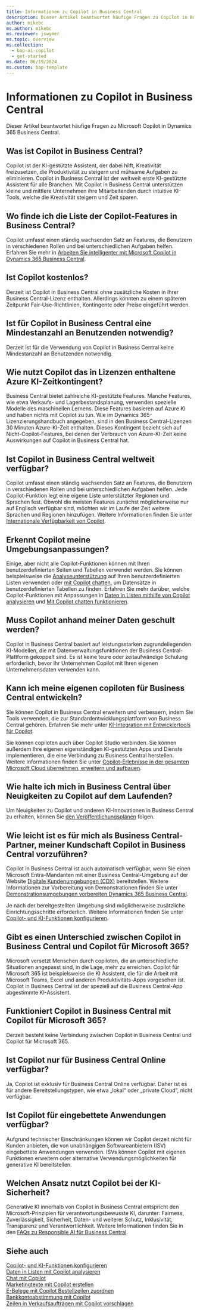 ```yaml
---
title: Informationen zu Copilot in Business Central
description: Dieser Artikel beantwortet häufige Fragen zu Copilot in Business Central.
author: mikebc
ms.author: mikebc
ms.reviewer: jswymer
ms.topic: overview
ms.collection:
  - bap-ai-copilot
  - get-started
ms.date: 06/19/2024
ms.custom: bap-template
---
```


# <a name="about-copilot-in-business-central"></a>Informationen zu Copilot in Business Central

Dieser Artikel beantwortet häufige Fragen zu Microsoft Copilot in Dynamics 365 Business Central.

## <a name="what-is-copilot-in-business-central"></a>Was ist Copilot in Business Central?

Copilot ist der KI-gestützte Assistent, der dabei hilft, Kreativität freizusetzen, die Produktivität zu steigern und mühsame Aufgaben zu eliminieren. Copilot in Business Central ist der weltweit erste KI-gestützte Assistent für alle Branchen. Mit Copilot in Business Central unterstützen kleine und mittlere Unternehmen ihre Mitarbeitenden durch intuitive KI-Tools, welche die Kreativität steigern und Zeit sparen.

## <a name="where-can-i-find-the-list-of-copilot-features-in-business-central"></a>Wo finde ich die Liste der Copilot-Features in Business Central?

Copilot umfasst einen ständig wachsenden Satz an Features, die Benutzern in verschiedenen Rollen und bei unterschiedlichen Aufgaben helfen. Erfahren Sie mehr in [Arbeiten Sie intelligenter mit Microsoft Copilot in Dynamics 365 Business Central](https://aka.ms/BCAI).

## <a name="is-copilot-free"></a>Ist Copilot kostenlos?

Derzeit ist Copilot in Business Central ohne zusätzliche Kosten in Ihrer Business Central-Lizenz enthalten. Allerdings könnten zu einem späteren Zeitpunkt Fair-Use-Richtlinien, Kontingente oder Preise eingeführt werden.

## <a name="does-copilot-in-business-central-require-a-minimum-number-of-users"></a>Ist für Copilot in Business Central eine Mindestanzahl an Benutzenden notwendig?

Derzeit ist für die Verwendung von Copilot in Business Central keine Mindestanzahl an Benutzenden notwendig.

## <a name="how-does-copilot-use-the-azure-ai-time-quota-that-is-included-with-licenses"></a>Wie nutzt Copilot das in Lizenzen enthaltene Azure KI-Zeitkontingent?

Business Central bietet zahlreiche KI-gestützte Features. Manche Features, wie etwa Verkaufs- und Lagerbestandsplanung, verwenden spezielle Modelle des maschinellen Lernens. Diese Features basieren auf Azure KI und haben nichts mit Copilot zu tun. Wie im Dynamics 365-Lizenzierungshandbuch angegeben, sind in den Business Central-Lizenzen 30 Minuten Azure-KI-Zeit enthalten. Dieses Kontingent bezieht sich auf Nicht-Copilot-Features, bei denen der Verbrauch von Azure-KI-Zeit keine Auswirkungen auf Copilot in Business Central hat.

## <a name="is-copilot-in-business-central-available-worldwide"></a>Ist Copilot in Business Central weltweit verfügbar?

Copilot umfasst einen ständig wachsenden Satz an Features, die Benutzern in verschiedenen Rollen und bei unterschiedlichen Aufgaben helfen. Jede Copilot-Funktion legt eine eigene Liste unterstützter Regionen und Sprachen fest. Obwohl die meisten Features zunächst möglicherweise nur auf Englisch verfügbar sind, möchten wir im Laufe der Zeit weitere Sprachen und Regionen hinzufügen. Weitere Informationen finden Sie unter [Internationale Verfügbarkeit von Copilot](https://aka.ms/bapcopilot-intl-report-external).

## <a name="is-copilot-aware-of-my-environment-customizations"></a>Erkennt Copilot meine Umgebungsanpassungen?

Einige, aber nicht alle Copilot-Funktionen können mit Ihren benutzerdefinierten Seiten und Tabellen verwendet werden. Sie können beispielsweise die [Analyseunterstützung](analysis-assist.md) auf Ihren benutzerdefinierten Listen verwenden oder [mit Copilot chatten](chat-with-copilot.md), um Datensätze in benutzerdefinierten Tabellen zu finden. Erfahren Sie mehr darüber, welche Copilot-Funktionen mit Anpassungen in  [Daten in Listen mithilfe von Copilot analysieren](analysis-assist.md)  und  [Mit Copilot chatten funktionieren](chat-with-copilot.md).

## <a name="does-copilot-have-to-be-trained-on-my-data"></a>Muss Copilot anhand meiner Daten geschult werden?

Copilot in Business Central basiert auf leistungsstarken zugrundeliegenden KI-Modellen, die mit Datenverwaltungsfunktionen der Business Central-Plattform gekoppelt sind. Es ist keine teure oder zeitaufwändige Schulung erforderlich, bevor Ihr Unternehmen Copilot mit Ihren eigenen Unternehmensdaten verwenden kann.

## <a name="can-i-develop-my-own-copilots-for-business-central"></a>Kann ich meine eigenen copiloten für Business Central entwickeln?

Sie können Copilot in Business Central erweitern und verbessern, indem Sie Tools verwenden, die zur Standardentwicklungsplattform von Business Central gehören. Erfahren Sie mehr unter  [KI-Integration mit Entwicklertools für Copilot](/dynamics365/business-central/dev-itpro/developer/ai-integration-landing-page).

Sie können copiloten auch über Copilot Studio verbinden. Sie können außerdem Ihre eigenen eigenständigen KI-gestützten Apps und Dienste implementieren, die eine Verbindung zu Business Central herstellen. Weitere Informationen finden Sie unter  [Copilot-Erlebnisse in der gesamten Microsoft Cloud übernehmen, erweitern und aufbauen](/microsoft-cloud/dev/copilot/overview).

## <a name="how-do-i-stay-up-with-the-latest-news-about-copilot-in-business-central"></a>Wie halte ich mich in Business Central über Neuigkeiten zu Copilot auf dem Laufenden?

Um Neuigkeiten zu Copilot und anderen KI-Innovationen in Business Central zu erhalten, können Sie [den Veröffentlichungsplänen](https://aka.ms/BCReleasePlan) folgen.

## <a name="as-a-business-central-partner-how-easily-can-i-demonstrate-copilot-in-business-central-to-my-customers"></a>Wie leicht ist es für mich als Business Central-Partner, meiner Kundschaft Copilot in Business Central vorzuführen?

Copilot in Business Central ist auch automatisch verfügbar, wenn Sie einen Microsoft Entra-Mandanten mit einer Business Central-Umgebung auf der Website [Digitale Kundenumgebungen (CDX)](https://aka.ms/CDX) bereitstellen. Weitere Informationen zur Vorbereitung von Demonstrationen finden Sie unter  [Demonstrationsumgebungen vorbereiten Dynamics 365 Business Central](/dynamics365/business-central/dev-itpro/administration/demo-environment).

Je nach der bereitgestellten Umgebung sind möglicherweise zusätzliche Einrichtungsschritte erforderlich. Weitere Informationen finden Sie unter  [Copilot- und KI-Funktionen konfigurieren](/dynamics365/business-central/enable-ai).

## <a name="is-there-a-difference-between-copilot-in-business-central-and-copilot-for-microsoft-365"></a>Gibt es einen Unterschied zwischen Copilot in Business Central und Copilot für Microsoft 365?

Microsoft versetzt Menschen durch copiloten, die an unterschiedliche Situationen angepasst sind, in die Lage, mehr zu erreichen. Copilot für Microsoft 365  ist beispielsweise die KI Assistent, die für die Arbeit mit Microsoft Teams, Excel und anderen Produktivitäts-Apps vorgesehen ist. Copilot in Business Central ist der speziell auf die Business Central-App abgestimmte KI-Assistent.

## <a name="does-copilot-in-business-central-work-with-copilot-for-microsoft-365"></a>Funktioniert Copilot in Business Central mit Copilot für Microsoft 365?

Derzeit besteht keine Verbindung zwischen Copilot in Business Central und Copilot für Microsoft 365.

## <a name="is-copilot-available-for-business-central-online-only"></a>Ist Copilot nur für Business Central Online verfügbar?

Ja, Copilot ist exklusiv für Business Central Online verfügbar. Daher ist es für andere Bereitstellungstypen, wie etwa „lokal“ oder „private Cloud“, nicht verfügbar.

## <a name="is-copilot-available-to-embed-applications"></a>Ist Copilot für eingebettete Anwendungen verfügbar?

Aufgrund technischer Einschränkungen können wir Copilot derzeit nicht für Kunden anbieten, die von unabhängigen Softwareanbietern (ISV) eingebettete Anwendungen verwenden. ISVs können Copilot mit eigenen Funktionen erweitern oder alternative Verwendungsmöglichkeiten für generative KI bereitstellen.

## <a name="how-does-copilot-approach-ai-safety"></a>Welchen Ansatz nutzt Copilot bei der KI-Sicherheit?

Generative KI innerhalb von Copilot in Business Central entspricht den Microsoft-Prinzipien für verantwortungsbewusste KI, darunter: Fairness, Zuverlässigkeit, Sicherheit, Daten- und weiterer Schutz, Inklusivität, Transparenz und Verantwortlichkeit. Weitere Informationen finden Sie in den  [FAQs zu Responsible AI für Business Central](responsible-ai-overview.md).

## <a name="see-also"></a>Siehe auch

[Copilot- und KI-Funktionen konfigurieren](enable-ai.md)  
[Daten in Listen mit Copilot analysieren](analysis-assist.md)  
[Chat mit Copilot](chat-with-copilot.md)  
[Marketingtexte mit Copilot erstellen](item-marketing-text.md)  
[E-Belege mit Copilot Bestellzeilen zuordnen](map-edocuments-with-copilot.md)  
[Bankkontoabstimmung mit Copilot](bank-reconciliation-with-copilot.md)  
[Zeilen in Verkaufsaufträgen mit Copilot vorschlagen](sales-suggest-sales-lines-with-copilot.md)
